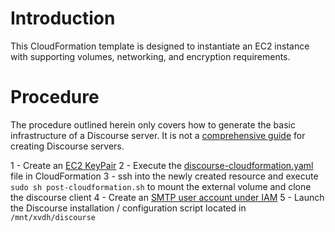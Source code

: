 # Introduction
This CloudFormation template is designed to instantiate an EC2 instance with supporting volumes, networking, and encryption requirements.

# Procedure
The procedure outlined herein only covers how to generate the basic infrastructure of a Discourse server. It is not a [comprehensive guide](https://www.axelfernandes.com/how-to-configure-discourse-on-amazon-web-services-aws) for creating Discourse servers.

1 - Create an [EC2 KeyPair](https://docs.aws.amazon.com/AWSEC2/latest/UserGuide/ec2-key-pairs.html)
2 - Execute the [discourse-cloudformation.yaml](discourse-cloudformation.yaml) file in CloudFormation
3 - ssh into the newly created resource and execute `sudo sh post-cloudformation.sh` to mount the external volume and clone the discourse client
4 - Create an [SMTP user account under IAM](https://docs.aws.amazon.com/ses/latest/DeveloperGuide/smtp-credentials.html)
5 - Launch the Discourse installation / configuration script located in `/mnt/xvdh/discourse`
